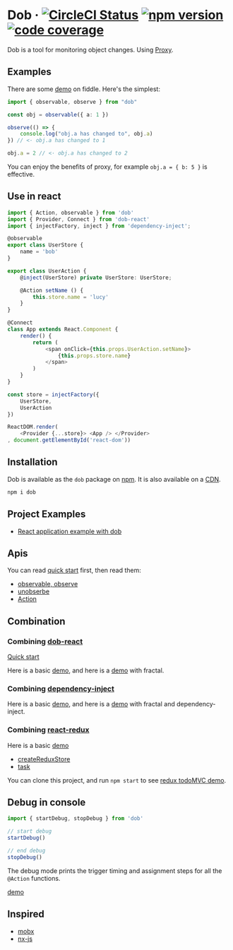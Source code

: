 # Dob &middot; [![CircleCI Status](https://img.shields.io/travis/ascoders/dob/master.svg?style=flat)](https://travis-ci.org/ascoders/dob) [![npm version](https://img.shields.io/npm/v/dob.svg?style=flat)](https://www.npmjs.com/package/dob) [![code coverage](https://img.shields.io/codecov/c/github/ascoders/dob/master.svg)](https://codecov.io/github/ascoders/dob)

Dob is a tool for monitoring object changes. Using [Proxy](https://developer.mozilla.org/en-US/docs/Web/JavaScript/Reference/Global_Objects/Proxy).

## Examples

There are some [demo](https://jsfiddle.net/1q772uL0/20/) on fiddle. Here's the simplest:

```typescript
import { observable, observe } from "dob"

const obj = observable({ a: 1 })

observe(() => {
    console.log("obj.a has changed to", obj.a)
}) // <· obj.a has changed to 1

obj.a = 2 // <· obj.a has changed to 2
```

You can enjoy the benefits of proxy, for example `obj.a = { b: 5 }` is effective.

## Use in react

```typescript
import { Action, observable } from 'dob'
import { Provider, Connect } from 'dob-react'
import { injectFactory, inject } from 'dependency-inject';

@observable
export class UserStore {
    name = 'bob'
}

export class UserAction {
    @inject(UserStore) private UserStore: UserStore;

    @Action setName () {
        this.store.name = 'lucy'
    }
}

@Connect
class App extends React.Component {
    render() {
        return (
            <span onClick={this.props.UserAction.setName}>
                {this.props.store.name}
            </span>
        )
    }
}

const store = injectFactory({
    UserStore,
    UserAction
})

ReactDOM.render(
    <Provider {...store}> <App /> </Provider>
, document.getElementById('react-dom'))
```

## Installation

Dob is available as the `dob` package on [npm](https://www.npmjs.com/package/dob). It is also available on a [CDN](https://unpkg.com/dob@2.2.5/built/bundle.js).

```bash
npm i dob
```

## Project Examples

- [React application example with dob](https://github.com/ascoders/dob-example)

## Apis

You can read [quick start](./docs/mutable-quick-start.md) first, then read them:

- [observable, observe](./docs/observable.md)
- [unobserbe](./docs/unobserve.md)
- [Action](./docs/action.md)

## Combination

### Combining [dob-react](https://github.com/ascoders/dob-react)

[Quick start](./docs/dob-react.md)

Here is a basic [demo](https://jsfiddle.net/yp90Lep9/21/), and here is a [demo](https://jsfiddle.net/g19ehhgu/11/) with fractal.

### Combining [dependency-inject](https://github.com/ascoders/dependency-inject)

Here is a basic [demo](https://jsfiddle.net/bmea0pat/23/), and here is a [demo](https://jsfiddle.net/ppt3ztx7/4/) with fractal and dependency-inject.

### Combining [react-redux](https://github.com/reactjs/react-redux)

Here is a basic [demo](https://jsfiddle.net/56saqqvw/8/)

- [createReduxStore](./docs/createReduxStore.md)
- [task](./docs/task.md)

You can clone this project, and run `npm start` to see [redux todoMVC demo](./src/demo/todo-mvc).

## Debug in console

```typescript
import { startDebug, stopDebug } from 'dob'

// start debug
startDebug()

// end debug
stopDebug()
```

The debug mode prints the trigger timing and assignment steps for all the `@Action` functions.

[demo](https://jsfiddle.net/qttth5vs/3/)

## Inspired

- [mobx](https://github.com/mobxjs/mobx)
- [nx-js](https://github.com/nx-js/observer-util)